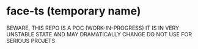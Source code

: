# face-ts (temporary name)

BEWARE, THIS REPO IS A POC (WORK-IN-PROGRESS)
IT IS IN VERY UNSTABLE STATE AND MAY DRAMATICALLY CHANGE
DO NOT USE FOR SERIOUS PROJETS
